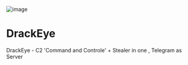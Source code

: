![image](https://github.com/Mede1x/DrackEye/assets/112403755/3c20bec2-66e4-4c0b-b343-75a1e427f2f7)


# DrackEye
DrackEye - C2 'Command and Controle' + Stealer in one , Telegram as Server 
